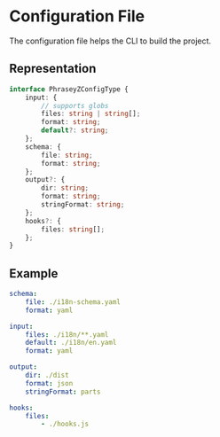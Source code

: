 # Configuration File

The configuration file helps the CLI to build the project.

## Representation

```ts
interface PhraseyZConfigType {
    input: {
        // supports globs
        files: string | string[];
        format: string;
        default?: string;
    };
    schema: {
        file: string;
        format: string;
    };
    output?: {
        dir: string;
        format: string;
        stringFormat: string;
    };
    hooks?: {
        files: string[];
    };
}
```

## Example

```yaml
schema:
    file: ./i18n-schema.yaml
    format: yaml

input:
    files: ./i18n/**.yaml
    default: ./i18n/en.yaml
    format: yaml

output:
    dir: ./dist
    format: json
    stringFormat: parts

hooks:
    files:
        - ./hooks.js
```
